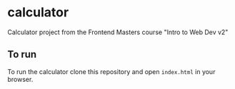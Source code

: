 # calculator
Calculator project from the Frontend Masters course "Intro to Web Dev v2"

## To run
To run the calculator clone this repository and open `index.html` in your browser. 


